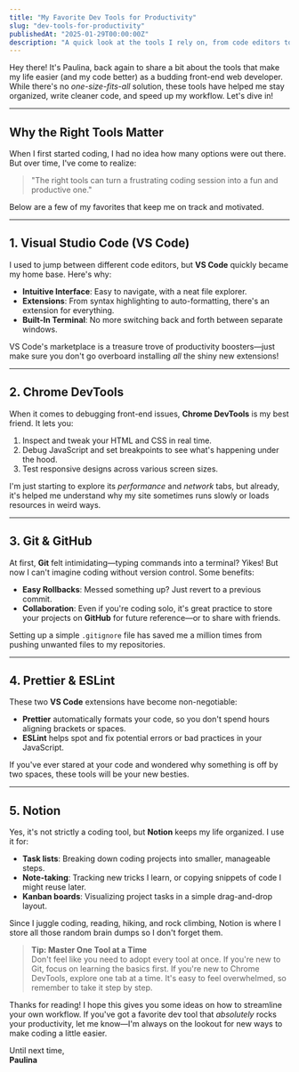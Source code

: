 ```yaml
---
title: "My Favorite Dev Tools for Productivity"
slug: "dev-tools-for-productivity"
publishedAt: "2025-01-29T00:00:00Z"
description: "A quick look at the tools I rely on, from code editors to browser extensions."
---
```


Hey there! It's Paulina, back again to share a bit about the tools that make my life easier (and my code better) as a budding front-end web developer. While there's no *one-size-fits-all* solution, these tools have helped me stay organized, write cleaner code, and speed up my workflow. Let's dive in!

---

## Why the Right Tools Matter
When I first started coding, I had no idea how many options were out there. But over time, I've come to realize:

> "The right tools can turn a frustrating coding session into a fun and productive one."

Below are a few of my favorites that keep me on track and motivated.

---

## 1. Visual Studio Code (VS Code)
I used to jump between different code editors, but **VS Code** quickly became my home base. Here's why:

- **Intuitive Interface**: Easy to navigate, with a neat file explorer.
- **Extensions**: From syntax highlighting to auto-formatting, there's an extension for everything.
- **Built-In Terminal**: No more switching back and forth between separate windows.

VS Code's marketplace is a treasure trove of productivity boosters—just make sure you don't go overboard installing *all* the shiny new extensions!

---

## 2. Chrome DevTools
When it comes to debugging front-end issues, **Chrome DevTools** is my best friend. It lets you:

1. Inspect and tweak your HTML and CSS in real time.
2. Debug JavaScript and set breakpoints to see what's happening under the hood.
3. Test responsive designs across various screen sizes.

I'm just starting to explore its *performance* and *network* tabs, but already, it's helped me understand why my site sometimes runs slowly or loads resources in weird ways.

---

## 3. Git & GitHub
At first, **Git** felt intimidating—typing commands into a terminal? Yikes! But now I can't imagine coding without version control. Some benefits:

- **Easy Rollbacks**: Messed something up? Just revert to a previous commit.
- **Collaboration**: Even if you're coding solo, it's great practice to store your projects on **GitHub** for future reference—or to share with friends.

Setting up a simple `.gitignore` file has saved me a million times from pushing unwanted files to my repositories.

---

## 4. Prettier & ESLint
These two **VS Code** extensions have become non-negotiable:

- **Prettier** automatically formats your code, so you don't spend hours aligning brackets or spaces.
- **ESLint** helps spot and fix potential errors or bad practices in your JavaScript.

If you've ever stared at your code and wondered why something is off by two spaces, these tools will be your new besties.

---

## 5. Notion
Yes, it's not strictly a coding tool, but **Notion** keeps my life organized. I use it for:

- **Task lists**: Breaking down coding projects into smaller, manageable steps.
- **Note-taking**: Tracking new tricks I learn, or copying snippets of code I might reuse later.
- **Kanban boards**: Visualizing project tasks in a simple drag-and-drop layout.

Since I juggle coding, reading, hiking, and rock climbing, Notion is where I store all those random brain dumps so I don't forget them.

> **Tip: Master One Tool at a Time**  
> Don't feel like you need to adopt every tool at once. If you're new to Git, focus on learning the basics first. If you're new to Chrome DevTools, explore one tab at a time. It's easy to feel overwhelmed, so remember to take it step by step.

Thanks for reading! I hope this gives you some ideas on how to streamline your own workflow. If you've got a favorite dev tool that *absolutely* rocks your productivity, let me know—I'm always on the lookout for new ways to make coding a little easier. 

Until next time,  
**Paulina**